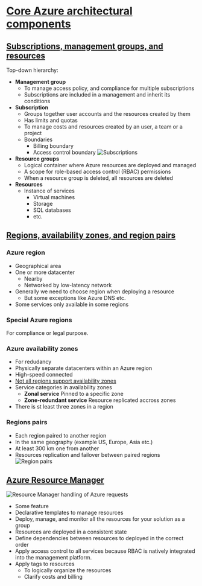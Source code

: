 # [Core Azure architectural components](https://docs.microsoft.com/en-us/learn/modules/azure-architecture-fundamentals/)

## [Subscriptions, management groups, and resources](https://docs.microsoft.com/en-us/learn/modules/azure-architecture-fundamentals/overview)
Top-down hierarchy:
* __Management group__
    * To manage access policy, and compliance for multiple subscriptions
    * Subscriptions are included in a management and inherit its conditions
* __Subscription__
    * Groups together user accounts and the resources created by them
    * Has limits and quotas
    * To manage costs and resources created by an user, a team or a project
    * Boundaries
      * Billing boundary
      * Access control boundary
      ![Subscriptions](https://docs.microsoft.com/en-us/learn/azure-fundamentals/azure-architecture-fundamentals/media/subscriptions-afe063a7.png)
* __Resource groups__
  * Logical container where Azure resources are deployed and managed
  * A scope for role-based access control (RBAC) permissions
  * When a resource group is deleted, all resources are deleted
* __Resources__
  * Instance of services
    * Virtual machines
    * Storage
    * SQL databases
    * etc.

## [Regions, availability zones, and region pairs](https://docs.microsoft.com/en-us/learn/modules/azure-architecture-fundamentals/regions-availability-zones)
### Azure region
* Geographical area
* One or more datacenter
  * Nearby
  * Networked by low-latency network
* Generally we need to choose region when deploying a resource
  * But some exceptions like Azure DNS etc.
* Some services only available in some regions

### Special Azure regions
For compliance or legal purpose.

### Azure availability zones
* For redudancy
* Physically separate datacenters within an Azure region
* High-speed connected
* [Not all regions support availability zones](https://docs.microsoft.com/en-us/azure/availability-zones/az-region)
* Service categories in availability zones
  * __Zonal service__ Pinned to a specific zone
  * __Zone-redundant service__ Resource replicated accross zones
* There is st least three zones in a region

### Regions pairs
* Each region paired to another region
* In the same geography (example US, Europe, Asia etc.)
* At least 300 km one from another
* Resources replication and failover between paired regions
![Region pairs](https://docs.microsoft.com/en-us/learn/azure-fundamentals/azure-architecture-fundamentals/media/region-pairs-d9eb9728.png)

## [Azure Resource Manager](https://docs.microsoft.com/en-us/learn/modules/azure-architecture-fundamentals/resources-resource-manager)
![Resource Manager handling of Azure requests](https://docs.microsoft.com/en-us/learn/azure-fundamentals/azure-architecture-fundamentals/media/consistent-management-layer-feef9259.png)

* Some feature
* Declarative templates to manage resources
* Deploy, manage, and monitor all the resources for your solution as a group
* Resources are deployed in a consistent state
* Define dependencies between resources to deployed in the correct order
* Apply access control to all services because RBAC is natively integrated into the management platform.
* Apply tags to resources
  * To logically organize the resources
  * Clarify costs and billing
